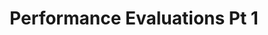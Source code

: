 ---
title: Performance Evaluations Pt 1
redirect_to: https://forms.gle/Z77YD3jPcrkRN8vW6
redirect_from: 
  - /CODEFrontlinerEvals1
  - /codefrontlinerevals1
---